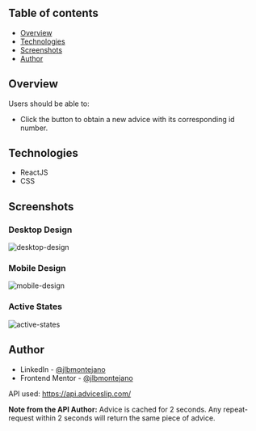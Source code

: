 ## Table of contents

- [Overview](#overview)
- [Technologies](#technologies)
- [Screenshots](#screenshots)
- [Author](#author)

## Overview

Users should be able to:

- Click the button to obtain a new advice with its corresponding id number.

## Technologies

- ReactJS
- CSS

## Screenshots

### Desktop Design
![desktop-design](https://user-images.githubusercontent.com/99704047/168683337-e37541f3-18f2-4c00-aca8-e6e0f3d7dd6f.jpg)

### Mobile Design
![mobile-design](https://user-images.githubusercontent.com/99704047/168683391-820c8df6-6760-4461-bc14-e8a1fa7b5cbf.jpg)

### Active States
![active-states](https://user-images.githubusercontent.com/99704047/168683402-babe249b-bf7a-4b76-8eeb-141346fc89d1.jpg)

## Author

- LinkedIn - [@jlbmontejano](https://www.linkedin.com/in/jlbmontejano/)
- Frontend Mentor - [@jlbmontejano](https://www.frontendmentor.io/profile/jlbmontejano)

API used: https://api.adviceslip.com/

**Note from the API Author:** Advice is cached for 2 seconds. Any repeat-request within 2 seconds will return the same piece of advice.
